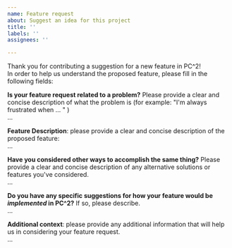 ```yaml
---
name: Feature request
about: Suggest an idea for this project
title: ''
labels: ''
assignees: ''

---
```


Thank you for contributing a suggestion for a new feature in PC^2!  
In order to help us understand the proposed feature, please fill in the following fields:

**Is your feature request related to a problem?** Please provide a clear and concise description of what the problem is (for example: "I'm always frustrated when ... " )  
...

**Feature Description**: please provide a clear and concise description of the proposed feature:  
...

**Have you considered other ways to accomplish the same thing?** Please provide a clear and concise description of any alternative solutions or features you've considered.  
...

**Do you have any specific suggestions for how your feature would be ***implemented*** in PC^2?** If so, please describe.  
...

**Additional context**: please provide any additional information that will help us in considering your feature request.  
...
